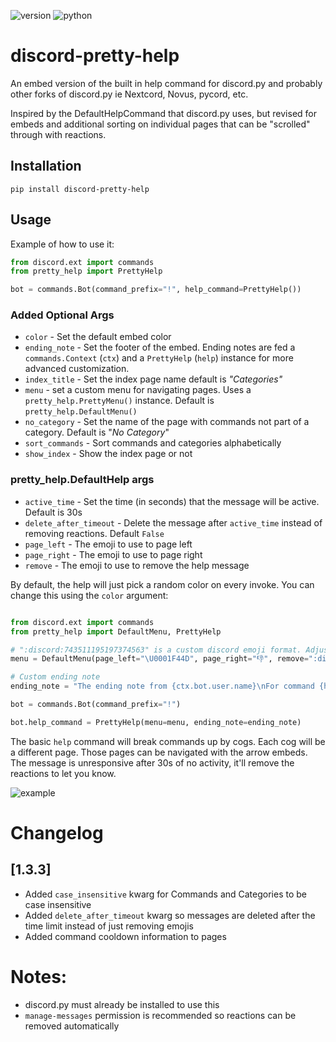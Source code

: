![version](https://img.shields.io/pypi/v/discord-pretty-help) ![python](https://img.shields.io/badge/python-3.6+-blue)

# discord-pretty-help

An embed version of the built in help command for discord.py and probably other forks of discord.py ie Nextcord, Novus, pycord, etc.

Inspired by the DefaultHelpCommand that discord.py uses, but revised for embeds and additional sorting on individual pages that can be "scrolled" through with reactions.

## Installation

`pip install discord-pretty-help`

## Usage

Example of how to use it:

```python
from discord.ext import commands
from pretty_help import PrettyHelp

bot = commands.Bot(command_prefix="!", help_command=PrettyHelp())
```



### Added Optional Args

- `color` - Set the default embed color
- `ending_note` - Set the footer of the embed. Ending notes are fed a `commands.Context` (`ctx`) and a `PrettyHelp` (`help`) instance for more advanced customization.
- `index_title` - Set the index page name default is *"Categories"*
- `menu` - set a custom menu for navigating pages. Uses a `pretty_help.PrettyMenu()` instance. Default is `pretty_help.DefaultMenu()`
- `no_category` - Set the name of the page with commands not part of a category. Default is "*No Category*"
- `sort_commands` - Sort commands and categories alphabetically
- `show_index` - Show the index page or not

### pretty_help.DefaultHelp args

- `active_time` - Set the time (in seconds) that the message will be active. Default is 30s
- `delete_after_timeout` - Delete the message after `active_time` instead of removing reactions. Default `False`
- `page_left` - The emoji to use to page left
- `page_right` - The emoji to use to page right
- `remove` - The emoji to use to remove the help message


By default, the help will just pick a random color on every invoke. You can change this using the `color` argument:

```python

from discord.ext import commands
from pretty_help import DefaultMenu, PrettyHelp

# ":discord:743511195197374563" is a custom discord emoji format. Adjust to match your own custom emoji.
menu = DefaultMenu(page_left="\U0001F44D", page_right="👎", remove=":discord:743511195197374563", active_time=5)

# Custom ending note
ending_note = "The ending note from {ctx.bot.user.name}\nFor command {help.clean_prefix}{help.invoked_with}"

bot = commands.Bot(command_prefix="!")

bot.help_command = PrettyHelp(menu=menu, ending_note=ending_note)
```

The basic `help` command will break commands up by cogs. Each cog will be a different page. Those pages can be navigated with
the arrow embeds. The message is unresponsive after 30s of no activity, it'll remove the reactions to let you know.

![example](https://raw.githubusercontent.com/stroupbslayen/discord-pretty-help/master/images/example.gif)

# Changelog

## [1.3.3]
- Added `case_insensitive` kwarg for Commands and Categories to be case insensitive
- Added `delete_after_timeout` kwarg so messages are deleted after the time limit instead of just removing emojis
- Added command cooldown information to pages



# Notes:
- discord.py must already be installed to use this
- `manage-messages` permission is recommended so reactions can be removed automatically

